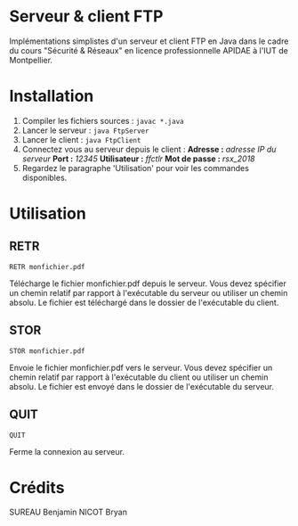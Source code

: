 ﻿# Serveur & client FTP

Implémentations simplistes d'un serveur et client FTP en Java dans le cadre du cours "Sécurité & Réseaux" en licence professionnelle APIDAE à l'IUT de Montpellier.

# Installation

 1. Compiler les fichiers sources : `javac *.java`
 2. Lancer le serveur : `java FtpServer`
 3. Lancer le client : `java FtpClient`
 4. Connectez vous au serveur depuis le client :
 **Adresse :** *adresse IP du serveur*
 **Port :** *12345*
**Utilisateur :** *ffctlr*
**Mot de passe :** *rsx_2018*
 5. Regardez le paragraphe 'Utilisation' pour voir les commandes disponibles.

# Utilisation

## RETR

    RETR monfichier.pdf
Télécharge le fichier monfichier.pdf depuis le serveur.
Vous devez spécifier un chemin relatif par rapport à l'exécutable du serveur ou utiliser un chemin absolu. 
Le fichier est téléchargé dans le dossier de l'exécutable du client.

## STOR

    STOR monfichier.pdf
Envoie le fichier monfichier.pdf vers le serveur.
Vous devez spécifier un chemin relatif par rapport à l'exécutable du client ou utiliser un chemin absolu. 
Le fichier est envoyé dans le dossier de l'exécutable du serveur.

## QUIT

    QUIT
Ferme la connexion au serveur.

# Crédits
SUREAU Benjamin
NICOT Bryan
